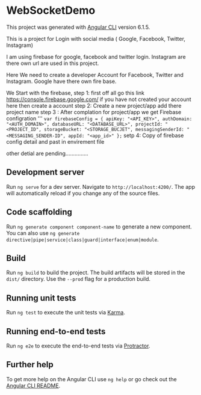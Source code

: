 # WebSocketDemo

This project was generated with [Angular CLI](https://github.com/angular/angular-cli) version 6.1.5.


This is a project for Login with social media ( Google, Facebook, Twitter, Instagram)

I am using firebase for google, facebook and twitter login. Instagram are there own url are used in this project.

Here We need to create a developer Account for Facebook, Twitter and Instagram. Google have there own fire base.

We Start with the firebase, step 1: first off all go this link https://console.firebase.google.com/ if you have not created your account here then create a account 
step 2: Create a new project/app add there project name 
step 3 : After complation for project/app we get Firebase configration
'''
  `var firebaseConfig = {
    apiKey: "<API_KEY>",
    authDomain: "<AUTH_DOMAIN>",
    databaseURL: "<DATABASE_URL>",
    projectId: "<PROJECT_ID",
    storageBucket: "<STORAGE_BUCJET",
    messagingSenderId: "<MESSAGING_SENDER-ID",
    appId: "<app_id>"
  };`
setp 4: Copy of firebase config detail and past in envirement file


other detial are pending...............

## Development server

Run `ng serve` for a dev server. Navigate to `http://localhost:4200/`. The app will automatically reload if you change any of the source files.

## Code scaffolding

Run `ng generate component component-name` to generate a new component. You can also use `ng generate directive|pipe|service|class|guard|interface|enum|module`.

## Build

Run `ng build` to build the project. The build artifacts will be stored in the `dist/` directory. Use the `--prod` flag for a production build.

## Running unit tests

Run `ng test` to execute the unit tests via [Karma](https://karma-runner.github.io).

## Running end-to-end tests

Run `ng e2e` to execute the end-to-end tests via [Protractor](http://www.protractortest.org/).

## Further help

To get more help on the Angular CLI use `ng help` or go check out the [Angular CLI README](https://github.com/angular/angular-cli/blob/master/README.md).
